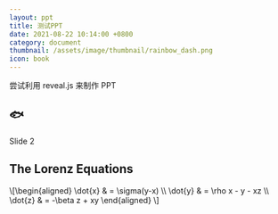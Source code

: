 ```yaml
---
layout: ppt
title: 测试PPT
date: 2021-08-22 10:14:00 +0800
category: document
thumbnail: /assets/image/thumbnail/rainbow_dash.png
icon: book
---
```


尝试利用 reveal.js 来制作 PPT

<!--more-->

<div class="reveal">
    <div class="slides">
    <section data-background-color="aquamarine">
        <h2>🐟</h2>
    </section>
    <section>Slide 2</section>
    <section>
        <h2>The Lorenz Equations</h2>
        \[\begin{aligned}
        \dot{x} &amp; = \sigma(y-x) \\
        \dot{y} &amp; = \rho x - y - xz \\
        \dot{z} &amp; = -\beta z + xy
        \end{aligned} \]
    </section>
    </div>
</div>